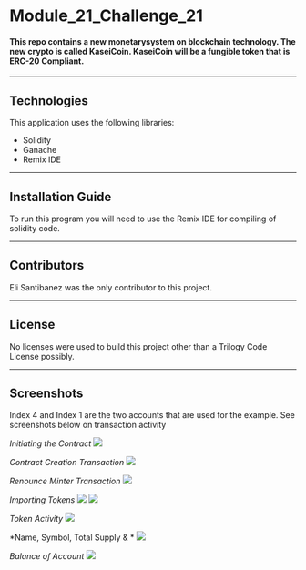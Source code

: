 # Module_21_Challenge_21
#### This repo contains a new monetarysystem on blockchain technology. The new crypto is called KaseiCoin. KaseiCoin will be a fungible token that is ERC-20 Compliant. 

---

## Technologies

This application uses the following libraries:
* Solidity
* Ganache
* Remix IDE


---

## Installation Guide

To run this program you will need to use the Remix IDE for compiling of solidity code. 

---

## Contributors

Eli Santibanez was the only contributor to this project. 

---

## License

No licenses were used to build this project other than a Trilogy Code License possibly. 

---

## Screenshots
Index 4 and Index 1 are the two accounts that are used for the example. See screenshots below on transaction activity

*Initiating the Contract*
![](https://github.com/eliassantibanez/Module_21_Challenge_21/blob/main/Screenshots/Screen%20Shot%202022-02-17%20at%206.20.42%20PM.png)


*Contract Creation Transaction*
![](https://github.com/eliassantibanez/Module_21_Challenge_21/blob/main/Screenshots/Screen%20Shot%202022-02-17%20at%206.22.49%20PM.png)


*Renounce Minter Transaction*
![](https://github.com/eliassantibanez/Module_21_Challenge_21/blob/main/Screenshots/Screen%20Shot%202022-02-17%20at%206.27.08%20PM.png)


*Importing Tokens*
![](https://github.com/eliassantibanez/Module_21_Challenge_21/blob/main/Screenshots/Screen%20Shot%202022-02-17%20at%206.28.49%20PM.png)
![](https://github.com/eliassantibanez/Module_21_Challenge_21/blob/main/Screenshots/Screen%20Shot%202022-02-17%20at%206.28.56%20PM.png)


*Token Activity*
![](https://github.com/eliassantibanez/Module_21_Challenge_21/blob/main/Screenshots/Screen%20Shot%202022-02-17%20at%206.29.04%20PM.png)


*Name, Symbol, Total Supply & *
![](https://github.com/eliassantibanez/Module_21_Challenge_21/blob/main/Screenshots/Screen%20Shot%202022-02-17%20at%206.29.54%20PM.png)


*Balance of Account*
![](https://github.com/eliassantibanez/Module_21_Challenge_21/blob/main/Screenshots/Screen%20Shot%202022-02-17%20at%206.30.03%20PM.png)







